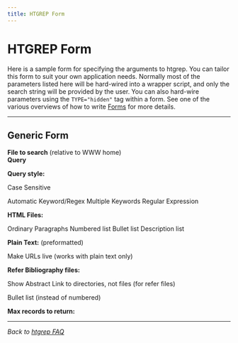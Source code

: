 ```yaml
---
title: HTGREP Form
---
```


HTGREP Form
===========

Here is a sample form for specifying the arguments to htgrep. You can
tailor this form to suit your own application needs. Normally most of
the parameters listed here will be hard-wired into a wrapper script, and
only the search string will be provided by the user. You can also
hard-wire parameters using the `TYPE="hidden"` tag within a form. See
one of the various overviews of how to write
[Forms](http://www.ncsa.uiuc.edu/SDG/Software/Mosaic/Docs/fill-out-forms/overview.md)
for more details.

------------------------------------------------------------------------

Generic Form
------------

**File to search** (relative to WWW home)\
**Query**

**Query style:**

Case Sensitive

Automatic Keyword/Regex Multiple Keywords Regular Expression

**HTML Files:**

Ordinary Paragraphs Numbered list Bullet list Description list

**Plain Text:** (preformatted)

Make URLs live (works with plain text only)

**Refer Bibliography files:**

Show Abstract Link to directories, not files (for refer files)

Bullet list (instead of numbered)

**Max records to return:**

------------------------------------------------------------------------

*Back to [htgrep FAQ](http://www.iam.unibe.ch/~scg/Src/Doc/htgrep.md)*
